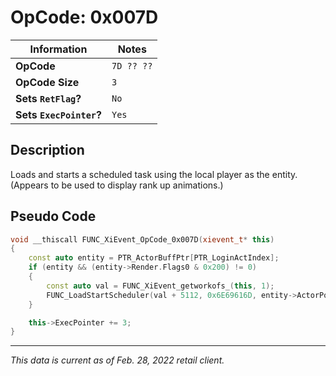 # OpCode: 0x007D

| Information               | Notes |
|---                        |---    |
| **OpCode**                | `7D ?? ??` |
| **OpCode Size**           | `3`   |
| **Sets `RetFlag`?**       | `No`  |
| **Sets `ExecPointer`?**   | `Yes` |

## Description

Loads and starts a scheduled task using the local player as the entity. (Appears to be used to display rank up animations.)

## Pseudo Code

```cpp
void __thiscall FUNC_XiEvent_OpCode_0x007D(xievent_t* this)
{
    const auto entity = PTR_ActorBuffPtr[PTR_LoginActIndex];
    if (entity && (entity->Render.Flags0 & 0x200) != 0)
    {
        const auto val = FUNC_XiEvent_getworkofs_(this, 1);
        FUNC_LoadStartScheduler(val + 5112, 0x6E69616D, entity->ActorPointer, entity->ActorPointer, 0);
    }

    this->ExecPointer += 3;
}
```

---

_This data is current as of Feb. 28, 2022 retail client._